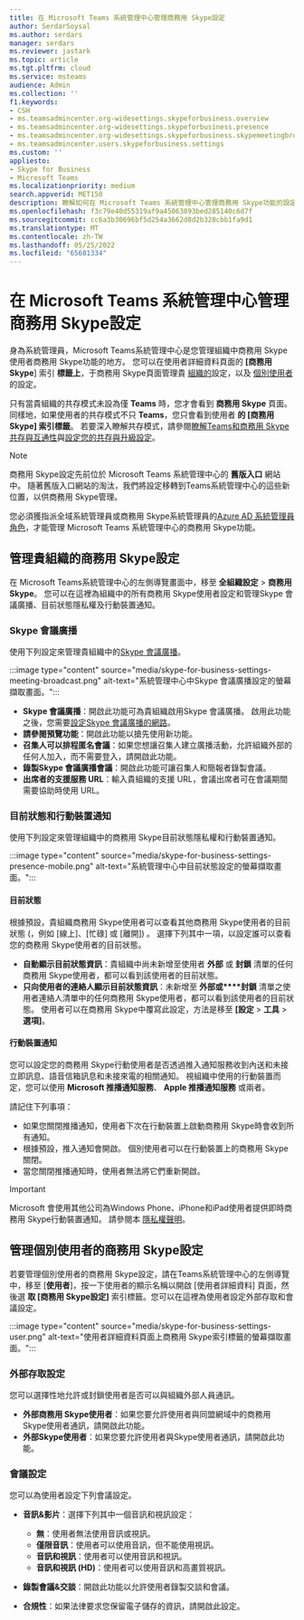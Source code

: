 ```yaml
---
title: 在 Microsoft Teams 系統管理中心管理商務用 Skype設定
author: SerdarSoysal
ms.author: serdars
manager: serdars
ms.reviewer: jastark
ms.topic: article
ms.tgt.pltfrm: cloud
ms.service: msteams
audience: Admin
ms.collection: ''
f1.keywords:
- CSH
- ms.teamsadmincenter.org-widesettings.skypeforbusiness.overview
- ms.teamsadmincenter.org-widesettings.skypeforbusiness.presence
- ms.teamsadmincenter.org-widesettings.skypeforbusiness.skypemeetingbroadcast
- ms.teamsadmincenter.users.skypeforbusiness.settings
ms.custom: ''
appliesto:
- Skype for Business
- Microsoft Teams
ms.localizationpriority: medium
search.appverid: MET150
description: 瞭解如何在 Microsoft Teams 系統管理中心管理商務用 Skype功能的設定。
ms.openlocfilehash: f3c79e40d55319af9a45063893bed285140c6d7f
ms.sourcegitcommit: cc6a3b30696bf5d254a3662d8d2b328cbb1fa9d1
ms.translationtype: MT
ms.contentlocale: zh-TW
ms.lasthandoff: 05/25/2022
ms.locfileid: "65681334"
---
```

# <a name="manage-skype-for-business-settings-in-the-microsoft-teams-admin-center"></a>在 Microsoft Teams 系統管理中心管理商務用 Skype設定

<!-- Bookmark used by Context Sensitive Help (CSH). Do not delete. -->
<a name="sfb-settings"> </a>
<!-- Do not remove the bookmark link above. -->

身為系統管理員，Microsoft Teams系統管理中心是您管理組織中商務用 Skype使用者商務用 Skype功能的地方。 您可以在使用者詳細資料頁面的 **[商務用 Skype**] 索引 **標籤上**，于商務用 Skype頁面管理貴 [組織的](#manage-skype-for-business-settings-for-your-organization)設定，以及 [個別使用者](#manage-skype-for-business-settings-for-individual-users)的設定。

只有當貴組織的共存模式未設為僅 **Teams** 時，您才會看到 **商務用 Skype** 頁面。 同樣地，如果使用者的共存模式不只 **Teams**，您只會看到使用者 **的 [商務用 Skype] 索引標籤**。 若要深入瞭解共存模式，請參閱[瞭解Teams和商務用 Skype共存與互通性](teams-and-skypeforbusiness-coexistence-and-interoperability.md)與[設定您的共存與升級設定](setting-your-coexistence-and-upgrade-settings.md)。

> [!NOTE]
> 商務用 Skype設定先前位於 Microsoft Teams 系統管理中心的 **舊版入口** 網站中。 隨著舊版入口網站的淘汰，我們將設定移轉到Teams系統管理中心的這些新位置，以供商務用 Skype管理。

您必須獲指派全域系統管理員或商務用 Skype系統管理員的[Azure AD 系統管理員角色](/azure/active-directory/roles/permissions-reference)，才能管理 Microsoft Teams 系統管理中心的商務用 Skype功能。

## <a name="manage-skype-for-business-settings-for-your-organization"></a>管理貴組織的商務用 Skype設定

在 Microsoft Teams系統管理中心的左側導覽畫面中，移至 **全組織設定**  >  **商務用 Skype**。 您可以在這裡為組織中的所有商務用 Skype使用者設定和管理Skype 會議廣播、目前狀態隱私權及行動裝置通知。

### <a name="skype-meeting-broadcast"></a>Skype 會議廣播

<!-- Bookmark used by Context Sensitive Help (CSH). Do not delete. -->
<a name="sfb-org-wide-broadcast"> </a>
<!-- Do not remove the bookmark link above. -->

使用下列設定來管理貴組織中的[Skype 會議廣播](https://support.microsoft.com/office/what-is-a-skype-meeting-broadcast-c472c76b-21f1-4e4b-ab58-329a6c33757d)。

:::image type="content" source="media/skype-for-business-settings-meeting-broadcast.png" alt-text="系統管理中心中Skype 會議廣播設定的螢幕擷取畫面。":::

- **Skype 會議廣播**：開啟此功能可為貴組織啟用Skype 會議廣播。 啟用此功能之後，您需要[設定Skype 會議廣播的網路](/skypeforbusiness/set-up-your-network-for-skype-meeting-broadcast/set-up-your-network-for-skype-meeting-broadcast)。
- **請參閱預覽功能**：開啟此功能以搶先使用新功能。
- **召集人可以排程匿名會議**：如果您想讓召集人建立廣播活動，允許組織外部的任何人加入，而不需要登入，請開啟此功能。 
- **錄製Skype 會議廣播會議**：開啟此功能可讓召集人和簡報者錄製會議。  
- **出席者的支援服務 URL**：輸入貴組織的支援 URL，會議出席者可在會議期間需要協助時使用 URL。

### <a name="presence-and-mobile-notifications"></a>目前狀態和行動裝置通知

<!-- Bookmark used by Context Sensitive Help (CSH). Do not delete. -->
<a name="sfb-org-wide-presence-mobile"> </a>
<!-- Do not remove the bookmark link above. -->


使用下列設定來管理組織中的商務用 Skype目前狀態隱私權和行動裝置通知。

:::image type="content" source="media/skype-for-business-settings-presence-mobile.png" alt-text="系統管理中心中目前狀態設定的螢幕擷取畫面。":::

#### <a name="presence"></a>目前狀態

根據預設，貴組織商務用 Skype使用者可以查看其他商務用 Skype使用者的目前狀態 (，例如 [線上]、[忙碌] 或 [離開]) 。 選擇下列其中一項，以設定誰可以查看您的商務用 Skype使用者的目前狀態。

- **自動顯示目前狀態資訊**：貴組織中尚未新增至使用者 **外部** 或 **封鎖** 清單的任何商務用 Skype使用者，都可以看到該使用者的目前狀態。
- **只向使用者的連絡人顯示目前狀態資訊**：未新增至 **外部或****封鎖** 清單之使用者連絡人清單中的任何商務用 Skype使用者，都可以看到該使用者的目前狀態。 使用者可以在商務用 Skype中覆寫此設定，方法是移至 **[設定**  >  **工具**  >  **選項]**。

#### <a name="mobile-notifications"></a>行動裝置通知

您可以設定您的商務用 Skype行動使用者是否透過推入通知服務收到內送和未接立即訊息、語音信箱訊息和未接來電的相關通知。 視組織中使用的行動裝置而定，您可以使用 **Microsoft 推播通知服務**、 **Apple 推播通知服務** 或兩者。

請記住下列事項：

- 如果您關閉推播通知，使用者下次在行動裝置上啟動商務用 Skype時會收到所有通知。
- 根據預設，推入通知會開啟。 個別使用者可以在行動裝置上的商務用 Skype關閉。
- 當您關閉推播通知時，使用者無法將它們重新開啟。 

> [!IMPORTANT]
> Microsoft 會使用其他公司為Windows Phone、iPhone和iPad使用者提供即時商務用 Skype行動裝置通知。 請參閱本 [隱私權聲明](https://go.microsoft.com/fwlink/p/?linkid=247732)。

## <a name="manage-skype-for-business-settings-for-individual-users"></a>管理個別使用者的商務用 Skype設定

<!-- Bookmark used by Context Sensitive Help (CSH). Do not delete. -->
<a name="sfb-user-settings"> </a>
<!-- Do not remove the bookmark link above. -->

若要管理個別使用者的商務用 Skype設定，請在Teams系統管理中心的左側導覽中，移至 [**使用者**]，按一下使用者的顯示名稱以開啟 [使用者詳細資料] 頁面，然後選 **取 [商務用 Skype設定]** 索引標籤。您可以在這裡為使用者設定外部存取和會議設定。

:::image type="content" source="media/skype-for-business-settings-user.png" alt-text="使用者詳細資料頁面上商務用 Skype索引標籤的螢幕擷取畫面。":::

### <a name="external-access-settings"></a>外部存取設定

您可以選擇性地允許或封鎖使用者是否可以與組織外部人員通訊。

- **外部商務用 Skype使用者**：如果您要允許使用者與同盟網域中的商務用 Skype使用者通訊，請開啟此功能。
- **外部Skype使用者**：如果您要允許使用者與Skype使用者通訊，請開啟此功能。 

### <a name="meeting-settings"></a>會議設定

您可以為使用者設定下列會議設定。

- **音訊&影片**：選擇下列其中一個音訊和視訊設定：

    - **無**：使用者無法使用音訊或視訊。
    - **僅限音訊**：使用者可以使用音訊，但不能使用視訊。
    - **音訊和視訊**：使用者可以使用音訊和視訊。
    - **音訊和視訊 (HD)**：使用者可以使用音訊和高畫質視訊。
    
- **錄製會議&交談**：開啟此功能以允許使用者錄製交談和會議。
- **合規性**：如果法律要求您保留電子儲存的資訊，請開啟此設定。